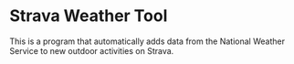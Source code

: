 # Strava Weather Tool

This is a program that automatically adds data from the National Weather Service to new outdoor activities on Strava.
